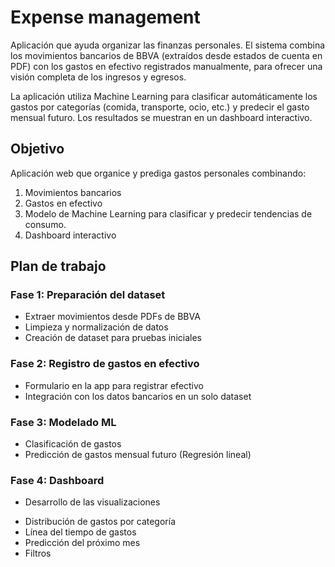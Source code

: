 # Expense management

Aplicación que ayuda organizar las finanzas personales. El sistema combina los movimientos bancarios de BBVA (extraídos desde estados de cuenta en PDF) con los gastos en efectivo registrados manualmente, para ofrecer una visión completa de los ingresos y egresos.

La aplicación utiliza Machine Learning para clasificar automáticamente los gastos por categorías (comida, transporte, ocio, etc.) y predecir el gasto mensual futuro. Los resultados se muestran en un dashboard interactivo.

## Objetivo

Aplicación web que organice y prediga gastos personales combinando:
1. Movimientos bancarios
2. Gastos en efectivo
3. Modelo de Machine Learning para clasificar y predecir tendencias de consumo.
4. Dashboard interactivo

## Plan de trabajo

### Fase 1: Preparación del dataset
- Extraer movimientos desde PDFs de BBVA
- Limpieza y normalización de datos
- Creación de dataset para pruebas iniciales

### Fase 2: Registro de gastos en efectivo
- Formulario en la app para registrar efectivo
- Integración con los datos bancarios en un solo dataset

### Fase 3: Modelado ML
- Clasificación de gastos
- Predicción de gastos mensual futuro (Regresión lineal)


### Fase 4: Dashboard
- Desarrollo de las visualizaciones
* Distribución de gastos por categoría
* Línea del tiempo de gastos
* Predicción del próximo mes
* Filtros



